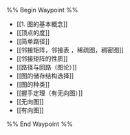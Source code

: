 %% Begin Waypoint %%
- [[1. 图的基本概念]]
- [[顶点的度]]
- [[简单路径]]
- [[邻接矩阵，邻接表 ，稀疏图，稠密图]]
- [[邻接矩阵的性质]]
- [[路径与回路（图论）]]
- [[图的储存结构选择]]
- [[图的种类]]
- [[握手定理（有无向图）]]
- [[无向图]]
- [[有向图]]

%% End Waypoint %%